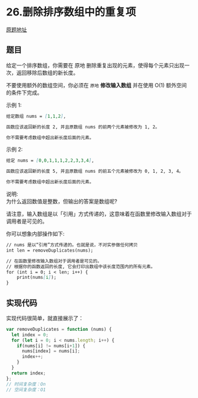 # 26.删除排序数组中的重复项
[原题地址](https://leetcode-cn.com/problems/remove-duplicates-from-sorted-array/)
## 题目
给定一个排序数组，你需要在 原地 删除重复出现的元素，使得每个元素只出现一次，返回移除后数组的新长度。

不要使用额外的数组空间，你必须在 `原地` **修改输入数组** 并在使用 O(1) 额外空间的条件下完成。

示例 1:
```md
给定数组 nums = [1,1,2], 

函数应该返回新的长度 2, 并且原数组 nums 的前两个元素被修改为 1, 2。 

你不需要考虑数组中超出新长度后面的元素。
```

示例 2:
```md
给定 nums = [0,0,1,1,1,2,2,3,3,4],

函数应该返回新的长度 5, 并且原数组 nums 的前五个元素被修改为 0, 1, 2, 3, 4。

你不需要考虑数组中超出新长度后面的元素。
```

说明: <br/>
为什么返回数值是整数，但输出的答案是数组呢?

请注意，输入数组是以「引用」方式传递的，这意味着在函数里修改输入数组对于调用者是可见的。

你可以想象内部操作如下:
```md
// nums 是以“引用”方式传递的。也就是说，不对实参做任何拷贝
int len = removeDuplicates(nums);

// 在函数里修改输入数组对于调用者是可见的。
// 根据你的函数返回的长度, 它会打印出数组中该长度范围内的所有元素。
for (int i = 0; i < len; i++) {
    print(nums[i]);
}
```
## 实现代码
实现代码很简单，就直接展示了：
```js
var removeDuplicates = function (nums) {
  let index = 0;
  for (let i = 0; i < nums.length; i++) {
    if(nums[i] != nums[i+1]) {
      nums[index] = nums[i];
      index++;
    }
  }
  return index;
};
// 时间复杂度：On
// 空间复杂度：O1
```